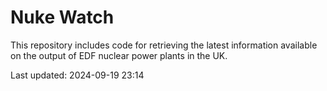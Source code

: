 # Nuke Watch

This repository includes code for retrieving the latest information available on the output of EDF nuclear power plants in the UK.

Last updated: 2024-09-19 23:14